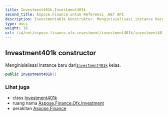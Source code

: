 ```yaml
---
title: Investment401k.Investment401k
second_title: Aspose.Finance untuk Referensi .NET API
description: Investment401k konstruktor. Menginisialisasi instance baru dariInvestment401k kelas.
type: docs
weight: 10
url: /id/net/aspose.finance.ofx.investment/investment401k/investment401k/
---
```

## Investment401k constructor

Menginisialisasi instance baru dari[`Investment401k`](../) kelas.

```csharp
public Investment401k()
```

### Lihat juga

* class [Investment401k](../)
* ruang nama [Aspose.Finance.Ofx.Investment](../../investment401k/)
* perakitan [Aspose.Finance](../../../)



